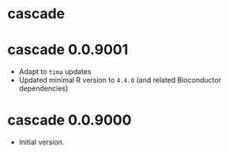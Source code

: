 # cascade

# cascade 0.0.9001

* Adapt to `tima` updates
* Updated minimal R version to `4.4.0` (and related Bioconductor dependencies)

# cascade 0.0.9000

* Initial version.
